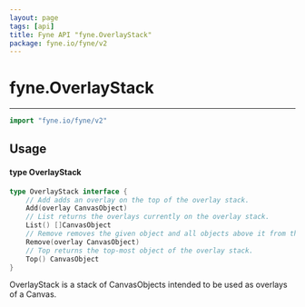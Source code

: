 ```yaml
---
layout: page
tags: [api]
title: Fyne API "fyne.OverlayStack"
package: fyne.io/fyne/v2
---
```


# fyne.OverlayStack
---
```go
import "fyne.io/fyne/v2"
```

## Usage

#### type OverlayStack

```go
type OverlayStack interface {
	// Add adds an overlay on the top of the overlay stack.
	Add(overlay CanvasObject)
	// List returns the overlays currently on the overlay stack.
	List() []CanvasObject
	// Remove removes the given object and all objects above it from the overlay stack.
	Remove(overlay CanvasObject)
	// Top returns the top-most object of the overlay stack.
	Top() CanvasObject
}
```

OverlayStack is a stack of CanvasObjects intended to be used as overlays of a Canvas.

